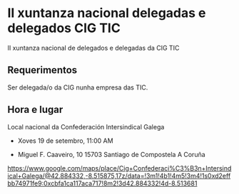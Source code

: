 # II xuntanza nacional delegadas e delegados CIG TIC

II xuntanza nacional de delegados e delegadas da CIG TIC


## Requerimentos

Ser delegada/o da CIG nunha empresa das TIC.


## Hora e lugar

Local nacional da Confederación Intersindical Galega

- Xoves 19 de setembro, 11:00 AM

- Miguel F. Caaveiro, 10
15703
Santiago de Compostela
A Coruña

https://www.google.com/maps/place/Cig+Confederaci%C3%B3n+Intersindical+Galega/@42.884332,-8.515875,17z/data=!3m1!4b1!4m5!3m4!1s0xd2effbb74971fe9:0xcbfa1ca117aca717!8m2!3d42.884332!4d-8.513681




